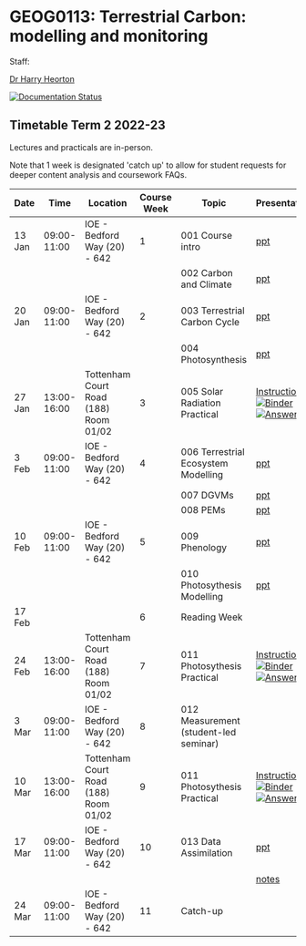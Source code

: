 # GEOG0113: Terrestrial Carbon: modelling and monitoring

Staff:

[Dr Harry Heorton](mailto:h.heorton@ucl.ac.uk)

[![Documentation Status](https://readthedocs.org/projects/geog0133/badge/?version=latest)](https://geog0133.readthedocs.io/en/latest/?badge=latest)

## Timetable Term 2 2022-23

Lectures and practicals are in-person.

Note that 1 week is designated 'catch up' to allow for student requests for deeper content analysis and coursework FAQs.

| Date |  Time | Location |  Course Week | Topic | Presentations  | Notes  |
|---|---|---|---|---|---|---|
| 13 Jan | 09:00-11:00 | IOE - Bedford Way (20) - 642 | 1 | 001 Course intro | [ppt](https://github.com/UCL-EO/geog0133/blob/main/docs/ppt/GEOG0113-001.pptx) | [notes](https://geog0133.readthedocs.io/en/latest/intro.html)
| | |  |   | 002 Carbon and Climate | [ppt](https://github.com/UCL-EO/geog0133/blob/main/docs/ppt/GEOG0113-002.pptx) | [notes](https://geog0133.readthedocs.io/en/latest/carbonClimate.html)
| 20 Jan | 09:00-11:00 | IOE - Bedford Way (20) - 642 | 2  |  003 Terrestrial Carbon Cycle | [ppt](https://github.com/UCL-EO/geog0133/blob/main/docs/ppt/GEOG0113-003.pptx) | [notes](https://geog0133.readthedocs.io/en/latest/carbonCycle.html) |
|  | | |   |  004 Photosynthesis | [ppt](https://github.com/UCL-EO/geog0133/blob/main/docs/ppt/GEOG0113-004.pptx) | [notes](https://geog0133.readthedocs.io/en/latest/photosynthesis.html) | 
| 27 Jan| 13:00-16:00 | Tottenham Court Road (188) Room 01/02 | 3  |  005 Solar Radiation Practical | [Instructions](https://github.com/UCL-EO/geog0133/blob/main/docs/notebooks_lab/005_Solar_Practical.ipynb) [![Binder](https://mybinder.org/badge_logo.svg)](https://mybinder.org/v2/gh/UCL-EO/geog0133/HEAD?filepath=docs%2Fnotebooks_lab%2F005_Solar_Practical.ipynb) [![Answers](https://mybinder.org/badge_logo.svg)](https://mybinder.org/v2/gh/UCL-EO/geog0133/HEAD?filepath=docs%2Fnotebooks_lab%2F005_Solar_Practical_answers.ipynb)| [notes](https://geog0133.readthedocs.io/en/latest/notebooks/005_Solar_Practical.html) | 
| 3 Feb | 09:00-11:00| IOE - Bedford Way (20) - 642 |  4 | 006 Terrestrial Ecosystem Modelling | [ppt](https://github.com/UCL-EO/geog0133/blob/main/docs/ppt/GEOG0113-006.pptx) | [notes](https://geog0133.readthedocs.io/en/latest/modelling.html)
| | |   |  | 007 DGVMs  | [ppt](https://github.com/UCL-EO/geog0133/blob/main/docs/ppt/GEOG0113-007.pptx) | [notes](https://geog0133.readthedocs.io/en/latest/dgvms.html)
| | |  |   |  008 PEMs | [ppt](https://github.com/UCL-EO/geog0133/blob/main/docs/ppt/GEOG0113-008.pptx) | [notes](https://geog0133.readthedocs.io/en/latest/pems.html)
| 10 Feb | 09:00-11:00 | IOE - Bedford Way (20) - 642 | 5  | 009 Phenology  | [ppt](https://github.com/UCL-EO/geog0133/blob/main/docs/ppt/GEOG0113-009.pptx) | [notes](https://geog0133.readthedocs.io/en/latest/phenology.html)
| | | |   |  010 Photosythesis Modelling | [ppt](https://github.com/UCL-EO/geog0133/blob/main/docs/ppt/GEOG0113-010.pptx) | [notes](https://geog0133.readthedocs.io/en/latest/modelling_photosynthesis.html)
| 17 Feb  | | | 6 | Reading Week| 
| 24 Feb | 13:00-16:00 | Tottenham Court Road (188) Room 01/02| 7 |  011 Photosythesis Practical  | [Instructions](https://github.com/UCL-EO/geog0133/blob/main/docs/notebooks/data/CarbonModellingPractical.pdf) [![Binder](https://mybinder.org/badge_logo.svg)](https://mybinder.org/v2/gh/UCL-EO/geog0133/HEAD?filepath=docs%2Fnotebooks_lab%2F011_Photosynthesis_Modelling_Practical.ipynb) [![Answers](https://mybinder.org/badge_logo.svg)](https://mybinder.org/v2/gh/UCL-EO/geog0133/HEAD?filepath=docs%2Fnotebooks_lab%2F011_Photosynthesis_Modelling_Practical_answers.ipynb)  | [notes](https://geog0133.readthedocs.io/en/latest/notebooks/011_Photosynthesis_Modelling_Practical.html) | 
| 3 Mar  |09:00-11:00 | IOE - Bedford Way (20) - 642 | 8  | 012 Measurement (student-led seminar)  | | [notes](https://geog0133.readthedocs.io/en/latest/remoteSensing.html)
| 10 Mar | 13:00-16:00 | Tottenham Court Road (188) Room 01/02 |  9  | 011 Photosythesis Practical  | [Instructions](https://github.com/UCL-EO/geog0133/blob/main/docs/notebooks/data/CarbonModellingPractical.pdf) [![Binder](https://mybinder.org/badge_logo.svg)](https://mybinder.org/v2/gh/UCL-EO/geog0133/HEAD?filepath=docs%2Fnotebooks_lab%2F011_Photosynthesis_Modelling_Practical.ipynb) [![Answers](https://mybinder.org/badge_logo.svg)](https://mybinder.org/v2/gh/UCL-EO/geog0133/HEAD?filepath=docs%2Fnotebooks_lab%2F011_Photosynthesis_Modelling_Practical_answers.ipynb)  | [notes](https://geog0133.readthedocs.io/en/latest/notebooks/011_Photosynthesis_Modelling_Practical.html) | 
| 17 Mar |09:00-11:00| IOE - Bedford Way (20) - 642 | 10  | 013 Data Assimilation   | [ppt](https://github.com/UCL-EO/geog0133/blob/main/docs/ppt/GEOG0113-014.pptx) | [notes](https://geog0133.readthedocs.io/en/latest/da_basics.html)
| |  |  |   | | [notes](https://geog0133.readthedocs.io/en/latest/da.html)
| 24 Mar | 09:00-11:00| IOE - Bedford Way (20) - 642 | 11  | Catch-up

